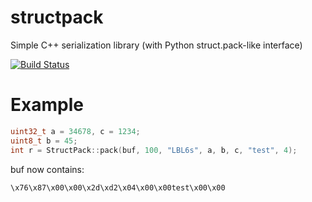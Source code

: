 # structpack
Simple C++ serialization library (with Python struct.pack-like interface)

[![Build Status](https://travis-ci.org/KrystianD/structpack.svg?branch=master)](https://travis-ci.org/KrystianD/structpack)

# Example
```c++
uint32_t a = 34678, c = 1234;
uint8_t b = 45;
int r = StructPack::pack(buf, 100, "LBL6s", a, b, c, "test", 4);
```
buf now contains:
```
\x76\x87\x00\x00\x2d\xd2\x04\x00\x00test\x00\x00
```
